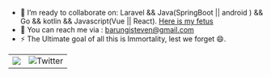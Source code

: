 - 👯 I’m ready to collaborate on: Laravel && Java(SpringBoot || android ) && Go && kotlin && Javascript(Vue || React). [Here is my fetus](https://github.com/packageproposals)
- 💬 You can reach me via : barungisteven@gmail.com
- ⚡ The Ultimate goal of all this is Immortality, lest we forget 😄.

<table>
  <tr>
    <td>
      <img src="https://github-readme-stats.vercel.app/api?username=stevebaros&count_private=true&show_icons=true&theme=dark&include_all_commits=true"/>
    </td>
    <td>
      <img src="https://github-readme-stats.vercel.app/api/top-langs/?username=stevebaros&layout=compact&langs_count=7&theme=vision-friendly-dark&include_all_commits=true" alt="Twitter"/>
    </td>
  </tr>
</table>

